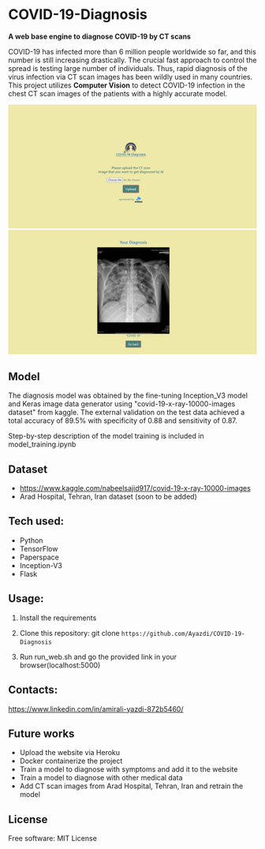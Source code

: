 # COVID-19-Diagnosis
**A web base engine to diagnose COVID-19 by CT scans**

COVID-19 has infected more than 6 million people worldwide so far, and this number is still increasing drastically. The crucial fast approach to control the spread is testing large number of individuals. Thus, rapid diagnosis of the virus infection via CT scan images has been wildly used in many countries. This project utilizes **Computer Vision** to detect COVID-19 infection in the chest CT scan images of the patients with a highly accurate model.

![screenshot](/screenshot_1.png)
![screenshot](/screenshot_2.png)

## Model
The diagnosis model was obtained by the fine-tuning Inception_V3 model and Keras image data generator using "covid-19-x-ray-10000-images dataset" from kaggle. The external validation on the test data achieved a total accuracy of 89.5% with specificity of 0.88 and sensitivity of 0.87.

Step-by-step description of the model training is included in model_training.ipynb

## Dataset

- https://www.kaggle.com/nabeelsajid917/covid-19-x-ray-10000-images
- Arad Hospital, Tehran, Iran dataset (soon to be added)


## Tech used:
- Python
- TensorFlow
- Paperspace
- Inception-V3
- Flask

## Usage:
1. Install the requirements

2. Clone this repository: git clone
`https://github.com/Ayazdi/COVID-19-Diagnosis`

3. Run run_web.sh and go the provided link in your browser(localhost:5000)


## Contacts:
https://www.linkedin.com/in/amirali-yazdi-872b5460/

## Future works
 - Upload the website via Heroku
 - Docker containerize the project
 - Train a model to diagnose with symptoms and add it to the website
 - Train a model to diagnose with other medical data
 - Add CT scan images from Arad Hospital, Tehran, Iran and retrain the model

## License
Free software: MIT License
